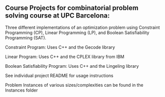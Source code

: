 ##  Course Projects for combinatorial problem solving course at UPC Barcelona: 

Three different implementations of an optimization problem using Constraint Programming (CP), Linear Programming (LP), and Boolean Satisfiability Programming (SAT).

Constraint Program:
Uses C++ and the Gecode library

Linear Program:
Uses C++ and the CPLEX library from IBM

Boolean Satisfiability Program:
Uses C++ and the Lingeling library

See individual project README for usage instructions

Problem Instances of various sizes/complexities can be found in the Instances folder
